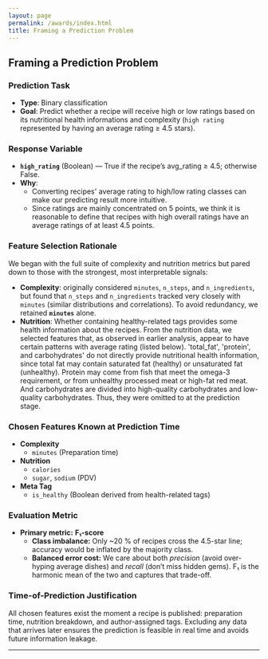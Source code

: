 ```yaml
---
layout: page
permalink: /awards/index.html
title: Framing a Prediction Problem
---
```


## Framing a Prediction Problem

### Prediction Task  
- **Type**: Binary classification  
- **Goal**: Predict whether a recipe will receive high or low ratings based on its nutritional health informations and complexity (`high rating` represented by having an average rating ≥ 4.5 stars).

### Response Variable  
- **`high_rating`** (Boolean) — True if the recipe’s avg_rating ≥ 4.5; otherwise False.  
- **Why**: 
  - Converting recipes' average rating to high/low rating classes can make our predicting result more intuitive.
  - Since ratings are mainly concentrated on 5 points, we think it is reasonable to define that recipes with high overall ratings have an average ratings of at least 4.5 points.

### Feature Selection Rationale  
We began with the full suite of complexity and nutrition metrics but pared down to those with the strongest, most interpretable signals:  
- **Complexity**: originally considered `minutes`, `n_steps`, and `n_ingredients`, but found that `n_steps` and `n_ingredients` tracked very closely with `minutes` (similar distributions and correlations). To avoid redundancy, we retained **`minutes`** alone.  
- **Nutrition**: Whether containing healthy-related tags provides some health information about the recipes. From the nutrition data, we selected features that, as observed in earlier analysis, appear to have certain patterns with average rating (listed below). 'total_fat', 'protein', and carbohydrates'  do not directly provide nutritional health information, since total fat may contain saturated fat (healthy) or unsaturated fat (unhealthy). Protein may come from fish that meet the omega-3 requirement, or from unhealthy processed meat or high-fat red meat. And carbohydrates are divided into high-quality carbohydrates and low-quality carbohydrates. Thus, they were omitted to at the prediction stage.

### Chosen Features Known at Prediction Time  
- **Complexity**  
  - `minutes` (Preparation time)  
- **Nutrition**  
  - `calories`  
  - `sugar`, `sodium` (PDV)
- **Meta Tag**  
  - `is_healthy` (Boolean derived from health-related tags)

### Evaluation Metric  
- **Primary metric:** **F₁-score**
  - **Class imbalance:** Only ~20 % of recipes cross the 4.5-star line; accuracy would be inflated by the majority class.  
  - **Balanced error cost:** We care about both *precision* (avoid over-hyping average dishes) and *recall* (don’t miss hidden gems). F₁ is the harmonic mean of the two and captures that trade-off.  

### Time-of-Prediction Justification  
All chosen features exist the moment a recipe is published: preparation time, nutrition breakdown, and author-assigned tags. Excluding any data that arrives later ensures the prediction is feasible in real time and avoids future information leakage.  

---
